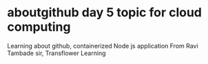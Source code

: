 # aboutgithub day 5 topic for cloud computing 
Learning about github, containerized Node js application
From Ravi Tambade sir, Transflower Learning
